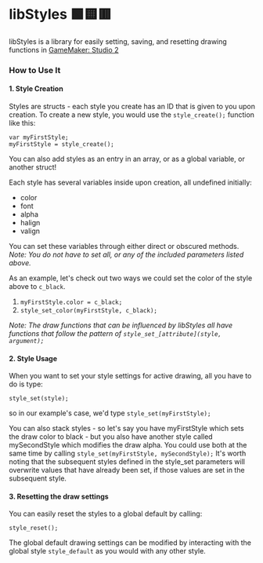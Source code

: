 # libStyles 🟩🟨🟥
libStyles is a library for easily setting, saving, and resetting drawing functions in [GameMaker: Studio 2](https://yoyogames.com/)

### How to Use It

#### 1. Style Creation
Styles are structs - each style you create has an ID that is given to you upon creation.
To create a new style, you would use the `style_create();` function like this:

    var myFirstStyle;
    myFirstStyle = style_create();
You can also add styles as an entry in an array, or as a global variable, or another struct!

Each style has several variables inside upon creation, all undefined initially:

 - color
 - font
 - alpha
 - halign
 - valign

You can set these variables through either direct or obscured methods.
*Note: You do not have to set all, or any of the included parameters listed above.*

As an example, let's check out two ways we could set the color of the style above to `c_black`.

 1. `myFirstStyle.color = c_black;`
 2. `style_set_color(myFirstStyle, c_black);`

*Note: The draw functions that can be influenced by libStyles all have functions that follow the pattern of `style_set_[attribute](style, argument);`*

 #### 2. Style Usage
 When you want to set your style settings for active drawing, all you have to do is type:
 

    style_set(style);
so in our example's case, we'd type `style_set(myFirstStyle);`

You can also stack styles - so let's say you have myFirstStyle which sets the draw color to black - but you also have another style called mySecondStyle which modifies the draw alpha. You could use both at the same time by calling `style_set(myFirstStyle, mySecondStyle);`
It's worth noting that the subsequent styles defined in the style_set parameters will overwrite values that have already been set, if those values are set in the subsequent style.

#### 3. Resetting the draw settings
You can easily reset the styles to a global default by calling:

    style_reset();


The global default drawing settings can be modified by interacting with the global style `style_default` as you would with any other style. 